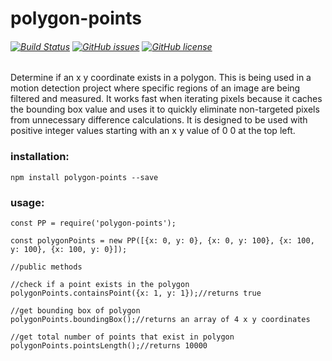 # polygon-points
###### [![Build Status](https://travis-ci.org/kevinGodell/polygon-points.svg?branch=master)](https://travis-ci.org/kevinGodell/polygon-points) [![GitHub issues](https://img.shields.io/github/issues/kevinGodell/polygon-points.svg)](https://github.com/kevinGodell/polygon-points/issues) [![GitHub license](https://img.shields.io/badge/license-MIT-blue.svg)](https://raw.githubusercontent.com/kevinGodell/polygon-points/master/LICENSE)
Determine if an x y coordinate exists in a polygon. This is being used in a motion detection project where specific regions of an image are being filtered and measured. It works fast when iterating pixels because it caches the bounding box value and uses it to quickly eliminate non-targeted pixels from unnecessary difference calculations. It is designed to be used with positive integer values starting with an x y value of 0 0 at the top left.
### installation:
``` 
npm install polygon-points --save
```
### usage:
```
const PP = require('polygon-points');

const polygonPoints = new PP([{x: 0, y: 0}, {x: 0, y: 100}, {x: 100, y: 100}, {x: 100, y: 0}]);

//public methods

//check if a point exists in the polygon
polygonPoints.containsPoint({x: 1, y: 1});//returns true

//get bounding box of polygon
polygonPoints.boundingBox();//returns an array of 4 x y coordinates

//get total number of points that exist in polygon
polygonPoints.pointsLength();//returns 10000
```